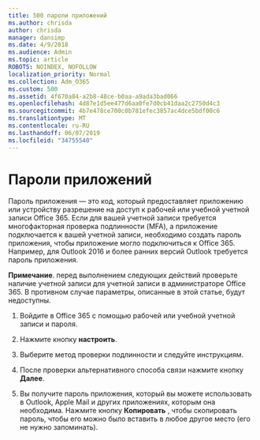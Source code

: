 ```yaml
---
title: 500 пароли приложений
ms.author: chrisda
author: chrisda
manager: dansimp
ms.date: 4/9/2018
ms.audience: Admin
ms.topic: article
ROBOTS: NOINDEX, NOFOLLOW
localization_priority: Normal
ms.collection: Adm_O365
ms.custom: 500
ms.assetid: 4f670a84-a2b8-48ce-b0aa-a9ada3bad066
ms.openlocfilehash: 4d87e1d5ee477d6aa0fe7d0cb41daa2c2750d4c3
ms.sourcegitcommit: 4b7e478ce700c0b781efec3857ac4dce5bdf00c6
ms.translationtype: MT
ms.contentlocale: ru-RU
ms.lasthandoff: 06/07/2019
ms.locfileid: "34755540"
---
```

# <a name="app-passwords"></a>Пароли приложений

Пароль приложения — это код, который предоставляет приложению или устройству разрешение на доступ к рабочей или учебной учетной записи Office 365. Если для вашей учетной записи требуется многофакторная проверка подлинности (MFA), а приложение подключается к вашей учетной записи, необходимо создать пароль приложения, чтобы приложение могло подключиться к Office 365. Например, для Outlook 2016 и более ранних версий Outlook требуется пароль приложения.

 **Примечание**. перед выполнением следующих действий проверьте наличие учетной записи для учетной записи в администраторе Office 365. В противном случае параметры, описанные в этой статье, будут недоступны.

1. Войдите в Office 365 с помощью рабочей или учебной учетной записи и пароля.

2. Нажмите кнопку **настроить**.

3. Выберите метод проверки подлинности и следуйте инструкциям.

4. После проверки альтернативного способа связи нажмите кнопку **Далее**.

5. Вы получите пароль приложения, который вы можете использовать в Outlook, Apple Mail и других приложениях, которым она необходима. Нажмите кнопку **Копировать** , чтобы скопировать пароль, чтобы его можно было вставить в любое другое место (его не нужно запоминать).
